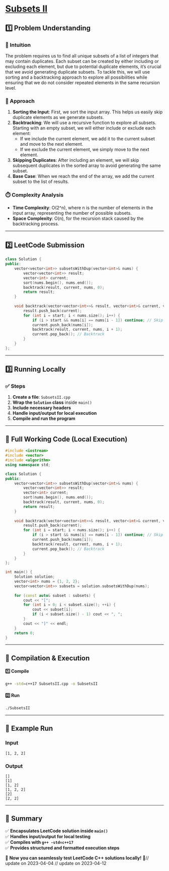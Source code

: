 # **[Subsets II](https://leetcode.com/problems/subsets-ii/description/)**  

## **1️⃣ Problem Understanding**  
### **📌 Intuition**  
The problem requires us to find all unique subsets of a list of integers that may contain duplicates. Each subset can be created by either including or excluding each element, but due to potential duplicate elements, it’s crucial that we avoid generating duplicate subsets. To tackle this, we will use sorting and a backtracking approach to explore all possibilities while ensuring that we do not consider repeated elements in the same recursion level.

### **🚀 Approach**  
1. **Sorting the Input**: First, we sort the input array. This helps us easily skip duplicate elements as we generate subsets.
2. **Backtracking**: We will use a recursive function to explore all subsets. Starting with an empty subset, we will either include or exclude each element:
   - If we include the current element, we add it to the current subset and move to the next element.
   - If we exclude the current element, we simply move to the next element.
3. **Skipping Duplicates**: After including an element, we will skip subsequent duplicates in the sorted array to avoid generating the same subset.
4. **Base Case**: When we reach the end of the array, we add the current subset to the list of results.

### **⏱️ Complexity Analysis**  
- **Time Complexity**: O(2^n), where n is the number of elements in the input array, representing the number of possible subsets.
- **Space Complexity**: O(n), for the recursion stack caused by the backtracking process.

---  

## **2️⃣ LeetCode Submission**  
```cpp
class Solution {
public:
    vector<vector<int>> subsetsWithDup(vector<int>& nums) {
        vector<vector<int>> result;
        vector<int> current;
        sort(nums.begin(), nums.end());
        backtrack(result, current, nums, 0);
        return result;
    }
    
    void backtrack(vector<vector<int>>& result, vector<int>& current, vector<int>& nums, int start) {
        result.push_back(current);
        for (int i = start; i < nums.size(); i++) {
            if (i > start && nums[i] == nums[i - 1]) continue; // Skip duplicates
            current.push_back(nums[i]);
            backtrack(result, current, nums, i + 1);
            current.pop_back(); // Backtrack
        }
    }
};  
```  

---  

## **3️⃣ Running Locally**  
### **✅ Steps**  
1. **Create a file**: `SubsetsII.cpp`  
2. **Wrap the `Solution` class** inside `main()`  
3. **Include necessary headers**  
4. **Handle input/output for local execution**  
5. **Compile and run the program**  

---  

## **📝 Full Working Code (Local Execution)**  
```cpp
#include <iostream>
#include <vector>
#include <algorithm>
using namespace std;

class Solution {
public:
    vector<vector<int>> subsetsWithDup(vector<int>& nums) {
        vector<vector<int>> result;
        vector<int> current;
        sort(nums.begin(), nums.end());
        backtrack(result, current, nums, 0);
        return result;
    }
    
    void backtrack(vector<vector<int>>& result, vector<int>& current, vector<int>& nums, int start) {
        result.push_back(current);
        for (int i = start; i < nums.size(); i++) {
            if (i > start && nums[i] == nums[i - 1]) continue; // Skip duplicates
            current.push_back(nums[i]);
            backtrack(result, current, nums, i + 1);
            current.pop_back(); // Backtrack
        }
    }
};

int main() {
    Solution solution;
    vector<int> nums = {1, 2, 2};
    vector<vector<int>> subsets = solution.subsetsWithDup(nums);
    
    for (const auto& subset : subsets) {
        cout << "[";
        for (int i = 0; i < subset.size(); ++i) {
            cout << subset[i];
            if (i < subset.size() - 1) cout << ", ";
        }
        cout << "]" << endl;
    }
    return 0;
}  
```  

---  

## **🔧 Compilation & Execution**  
#### **1️⃣ Compile**  
```bash
g++ -std=c++17 SubsetsII.cpp -o SubsetsII
```  

#### **2️⃣ Run**  
```bash
./SubsetsII
```  

---  

## **🎯 Example Run**  
### **Input**  
```
[1, 2, 2]
```  
### **Output**  
```
[]
[1]
[1, 2]
[1, 2, 2]
[2]
[2, 2]
```  

---  

## **📌 Summary**  
✅ **Encapsulates LeetCode solution inside `main()`**  
✅ **Handles input/output for local testing**  
✅ **Compiles with `g++ -std=c++17`**  
✅ **Provides structured and formatted execution steps**  

🚀 **Now you can seamlessly test LeetCode C++ solutions locally!** 🚀// update on 2023-04-04
// update on 2023-04-12
